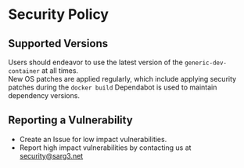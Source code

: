 # Security Policy

## Supported Versions

Users should endeavor to use the latest version of the `generic-dev-container` at all times.  
New OS patches are applied regularly, which include applying security patches during the `docker build`
Dependabot is used to maintain dependency versions.

## Reporting a Vulnerability

- Create an Issue for low impact vulnerabilities.
- Report high impact vulnerabilities by contacting us at [security@sarg3.net](mailto:security@sarg3.net)

